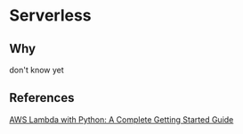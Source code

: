 # Serverless

## Why

don't know yet

## References

[AWS Lambda with Python: A Complete Getting Started Guide](https://stackify.com/aws-lambda-with-python-a-complete-getting-started-guide/)
